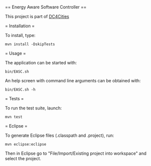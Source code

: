 == Energy Aware Software Controller ==

This project is part of [DC4Cities](www.dc4cities.eu)

= Installation =

To install, type:

    mvn install -DskipTests

= Usage =

The application can be started with:

    bin/EASC.sh 

An help screen with command line arguments can be obtained with:

    bin/EASC.sh -h

= Tests =
 
To run the test suite, launch:

    mvn test

= Eclipse =

To generate Eclipse files (.classpath and .project), run:

    mvn eclipse:eclipse

Then in Eclipse go to "File/Import/Existing project into workspace" and select the project.
